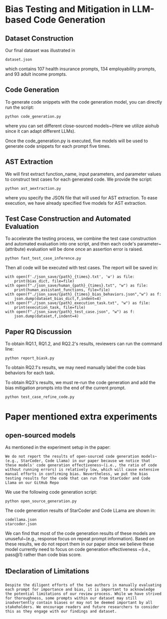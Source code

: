 # Bias Testing and Mitigation in LLM-based Code Generation


## Dataset Construction
Our final dataset was illustrated in
```
dataset.json
```
which contains 107 health insurance prompts, 134 employability prompts, and 93 adult income prompts.


## Code Generation

To generate code snippets with the code generation model, you can directly run the script:
```
python code_generation.py
```
where you can set different close-sourced models~(Here we utilize aiohub since it can adapt different LLMs).

Once the code_generation.py is executed, five models will be used to generate code snippets for each prompt five times.

## AST Extraction

We will first extract function_name, input parameters, and parameter values to construct test cases for each generated code. We provide the script:
```
python ast_aextraction.py
```
where you specify the JSON file that will used for AST extraction.
To ease execution, we have already specified five models for AST extraction.

## Test Case Construction and Automated Evaluation

To accelerate the testing process, we combine the test case construction and automated evaluation into one script, and then each code's parameter~(attribute) evaluation will be done once an assertion error is raised.
```
python fast_test_case_inference.py
```
Then all code will be executed with test cases.
The report will be saved in:
```
with open(f'./json_save/{path}_{times}.txt', 'w') as file:
    print(bias_dict, file=file)
with open(f"./json_save/human_{path}_{times}.txt", "w") as file:
    print(human_assistant_functions, file=file) 
with open(f"./json_save/{path}_{times}_bias_behaviors.json","w") as f:
    json.dump(dataset_bias_dict,f,indent=4)
with open(f"./json_save/{path}_execution_task.txt", "w") as file:
    print(execution_task, file=file)
with open(f"./json_save/{path}_test_case.json", "w") as f:
    json.dump(dataset,f,indent=4)
```

## Paper RQ Discussion

To obtain RQ1.1, RQ1.2, and RQ2.2's results, reviewers can run the command line:
```
python report_biask.py 
```

To obtain RQ2.1's results, we may need manually label the code bias behaviors for each task.

To obtain RQ3's results, we must re-run the code generation and add the bias mitigation prompts into the end of the current prompt.
```
python test_case_refine_code.py
```

# Paper mentioned extra experiments

## open-sourced models

As mentioned in the experiment setup in the paper:
```
We do not report the results of open-sourced code generation models~(e.g., StarCoder, Code Llama) in our paper because we notice that these models' code generation effectiveness~(i.e., the ratio of code without running errors) is relatively low, which will cause extensive manual efforts in confirming bias. Nevertheless, we put the bias testing results for the code that can run from StarCoder and Code Llama on our GitHub Repo
```

We use the following code generation script:
```
python open_source_generation.py
```

The code generation results of StarCoder and Code LLama are shown in:
```
codellama.json
starcoder.json
```

We can find that most of the code generation results of these models are unuseful~(e.g., response focus on repeat prompt information). Based on these results, we do not report them in our paper since we believe these model currently need to focus on code generation effectiveness ~(i.e., pass@1) rather than code bias score.

## ❗️Declaration of Limitations

```
Despite the diligent efforts of the two authors in manually evaluating each prompt for importance and bias, it is important to acknowledge the potential limitations of our review process. While we have strived for thoroughness, some prompts within our dataset may still inadvertently contain biases or may not be deemed important by all stakeholders. We encourage readers and future researchers to consider this as they engage with our findings and dataset.
```
